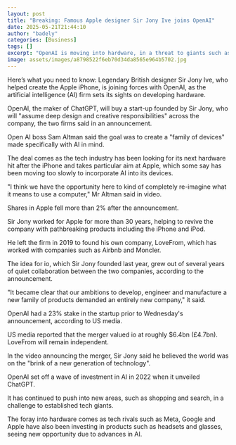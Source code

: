 ```yaml
---
layout: post
title: "Breaking: Famous Apple designer Sir Jony Ive joins OpenAI"
date: 2025-05-21T21:44:10
author: "badely"
categories: [Business]
tags: []
excerpt: "OpenAI is moving into hardware, in a threat to giants such as Sir Jony's former firm."
image: assets/images/a8798522f6eb70d34da8565e964b5702.jpg
---
```


Here’s what you need to know: Legendary British designer Sir Jony Ive, who helped create the Apple iPhone, is joining forces with OpenAI, as the artificial intelligence (AI) firm sets its sights on  developing hardware. 

OpenAI, the maker of ChatGPT, will buy a start-up founded by Sir Jony, who will  "assume deep design and creative responsibilities" across the company, the two firms said in an announcement. 

Open AI boss Sam Altman said the goal was to create a "family of devices" made specifically with AI in mind. 

The deal comes as the tech industry has been looking for its next hardware hit after the iPhone and takes particular aim at Apple, which some say has been moving too slowly to incorporate AI into its devices.

"I think we have the opportunity here to kind of completely re-imagine what it means to use a computer," Mr Altman said in video.

Shares in Apple fell more than 2% after the announcement.

Sir Jony worked for Apple for more than 30 years, helping to revive the company with pathbreaking products including the iPhone and iPod.

He left the firm in 2019 to found his own company, LoveFrom, which has worked with companies such as Airbnb and Moncler. 

The idea for io, which Sir Jony founded last year, grew out of several years of quiet collaboration between the two companies, according to the announcement. 

"It became clear that our ambitions to develop, engineer and manufacture a new family of products demanded an entirely new company," it said.

OpenAI had a 23% stake in the startup prior to Wednesday's announcement, according to US media. 

US media reported that the merger valued io at roughly $6.4bn (£4.7bn). LoveFrom will remain independent. 

In the video announcing the merger, Sir Jony said he believed the world was on the "brink of a new generation of technology".

OpenAI set off a wave of investment in AI in 2022 when it unveiled ChatGPT. 

It has continued to push into new areas, such as shopping and search, in a challenge to established tech giants.

The foray into hardware comes as tech rivals such as Meta, Google and Apple have also been investing in products such as  headsets and glasses, seeing new opportunity due to advances in AI.  

